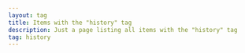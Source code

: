```yaml
---
layout: tag
title: Items with the "history" tag
description: Just a page listing all items with the "history" tag
tag: history
---
```

